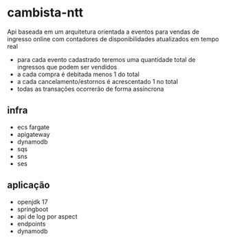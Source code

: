 # cambista-ntt

Api baseada em um arquitetura orientada a eventos para vendas de ingresso online com contadores de disponibilidades atualizados em tempo real

- para cada evento cadastrado teremos uma quantidade total de ingressos que podem ser vendidos
- a cada compra é debitada menos 1 do total
- a cada cancelamento/estornos é acrescentado 1 no total
- todas as transações ocorrerão de forma assíncrona


## infra
- ecs fargate
- apigateway
- dynamodb
- sqs
- sns
- ses

## aplicação
- openjdk 17
- springboot
- api de log por aspect
- endpoints
- dynamodb

